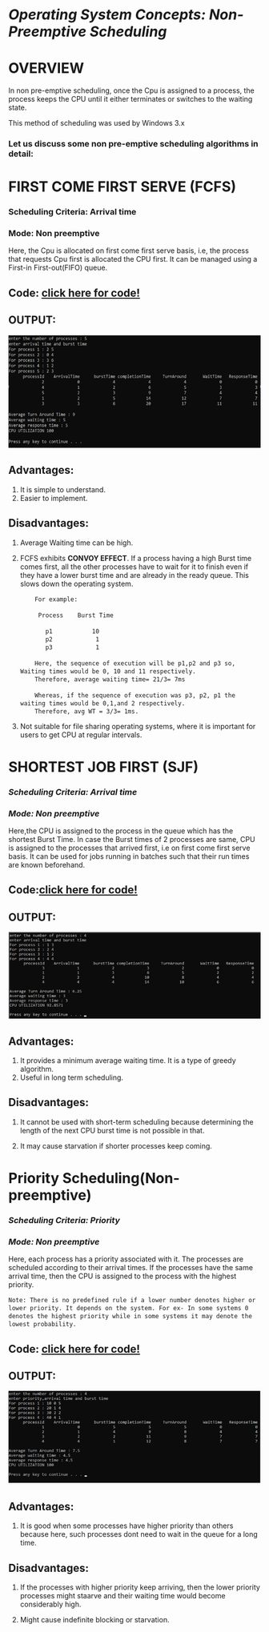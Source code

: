# **_Operating System Concepts: Non-Preemptive Scheduling_**

# **OVERVIEW**

In non pre-emptive scheduling, once the Cpu is assigned to a process, the process keeps the CPU until it either terminates or switches to the waiting state.

This method of scheduling was used by Windows 3.x

### Let us discuss some non pre-emptive scheduling algorithms in detail:

# **FIRST COME FIRST SERVE (FCFS)**

### Scheduling Criteria: Arrival time

### Mode: Non preemptive

Here, the Cpu is allocated on first come first serve basis, i.e, the process that requests Cpu first is allocated the CPU first. It can be managed using a First-in First-out(FIFO) queue.

## Code: [click here for code!](fcfs.cpp)

## OUTPUT:

![output](fcfs_output.png)

## Advantages:

1. It is simple to understand.
2. Easier to implement.

## Disadvantages:

1.  Average Waiting time can be high.

2.  FCFS exhibits **CONVOY EFFECT**. If a process having a high Burst time comes first, all the other processes have to wait for it to finish even if they have a lower burst time and are already in the ready queue.
    This slows down the operating system.

            For example:

             Process    Burst Time

               p1           10
               p2            1
               p3            1

            Here, the sequence of execution will be p1,p2 and p3 so, Waiting times would be 0, 10 and 11 respectively.
            Therefore, average waiting time= 21/3= 7ms

            Whereas, if the sequence of execution was p3, p2, p1 the waiting times would be 0,1,and 2 respectively.
            Therefore, avg WT = 3/3= 1ms.

3.  Not suitable for file sharing operating systems, where it is important for users to get CPU at regular intervals.

# **SHORTEST JOB FIRST (SJF)**

### **_Scheduling Criteria: Arrival time_**

### **_Mode: Non preemptive_**

Here,the CPU is assigned to the process in the queue which has the shortest Burst Time. In case the Burst times of 2 processes are same, CPU is assigned to the processes that arrived first, i.e on first come first serve basis.
It can be used for jobs running in batches such that their run times are known beforehand.

## Code:[click here for code!](sjf.cpp)

## OUTPUT:

![output](sjf_output.png)

## Advantages:

1. It provides a minimum average waiting time. It is a type of greedy algorithm.
2. Useful in long term scheduling.

## Disadvantages:

1. It cannot be used with short-term scheduling because determining the length of the next CPU burst time is not possible in that.

2. It may cause starvation if shorter processes keep coming.

# **Priority Scheduling(Non-preemptive)**

### **_Scheduling Criteria: Priority_**

### **_Mode: Non preemptive_**

Here, each process has a priority associated with it. The processes are scheduled according to their arrival times. If the processes have the same arrival time, then the CPU is assigned to the process with the highest priority.

    Note: There is no predefined rule if a lower number denotes higher or lower priority. It depends on the system. For ex- In some systems 0 denotes the highest priority while in some systems it may denote the lowest probability.

## Code: [click here for code!](priority.cpp)

## OUTPUT:

![output](priority_output.png)

## Advantages:

1. It is good when some processes have higher priority than others because here, such processes dont need to wait in the queue for a long time.

## Disadvantages:

1. If the processes with higher priority keep arriving, then the lower priority processes might staarve and their waiting time would become considerably high.

2. Might cause indefinite blocking or starvation.
